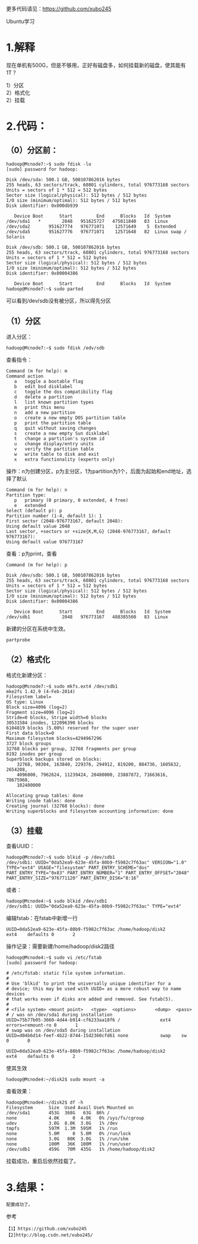
更多代码请见：https://github.com/xubo245

Ubuntu学习

# 1.解释 #

现在单机有500G，但是不够用，正好有磁盘多，如何挂载新的磁盘，使其能有1T？

1）分区  
2）格式化  
2）挂载  


# 2.代码： #

   

## （0）分区前： ##

	hadoop@Mcnode7:~$ sudo fdisk -lu
	[sudo] password for hadoop: 
	
	Disk /dev/sda: 500.1 GB, 500107862016 bytes
	255 heads, 63 sectors/track, 60801 cylinders, total 976773168 sectors
	Units = sectors of 1 * 512 = 512 bytes
	Sector size (logical/physical): 512 bytes / 512 bytes
	I/O size (minimum/optimal): 512 bytes / 512 bytes
	Disk identifier: 0x000db939
	
	   Device Boot      Start         End      Blocks   Id  System
	/dev/sda1   *        2048   951625727   475811840   83  Linux
	/dev/sda2       951627774   976771071    12571649    5  Extended
	/dev/sda5       951627776   976771071    12571648   82  Linux swap / Solaris
	
	Disk /dev/sdb: 500.1 GB, 500107862016 bytes
	255 heads, 63 sectors/track, 60801 cylinders, total 976773168 sectors
	Units = sectors of 1 * 512 = 512 bytes
	Sector size (logical/physical): 512 bytes / 512 bytes
	I/O size (minimum/optimal): 512 bytes / 512 bytes
	Disk identifier: 0x00004386
	
	   Device Boot      Start         End      Blocks   Id  System
	hadoop@Mcnode7:~$ sudo parted
	
可以看到/dev/sdb没有被分区，所以得先分区
## （1）分区 ##

进入分区：

	hadoop@Mcnode7:~$ sudo fdisk /edv/sdb
	
查看指令：

	Command (m for help): m
	Command action
	   a   toggle a bootable flag
	   b   edit bsd disklabel
	   c   toggle the dos compatibility flag
	   d   delete a partition
	   l   list known partition types
	   m   print this menu
	   n   add a new partition
	   o   create a new empty DOS partition table
	   p   print the partition table
	   q   quit without saving changes
	   s   create a new empty Sun disklabel
	   t   change a partition's system id
	   u   change display/entry units
	   v   verify the partition table
	   w   write table to disk and exit
	   x   extra functionality (experts only)

操作：n为创建分区，p为主分区，1为partition为1个，后面为起始和end地址，选择了默认

	Command (m for help): n
	Partition type:
	   p   primary (0 primary, 0 extended, 4 free)
	   e   extended
	Select (default p): p
	Partition number (1-4, default 1): 1
	First sector (2048-976773167, default 2048): 
	Using default value 2048
	Last sector, +sectors or +size{K,M,G} (2048-976773167, default 976773167): 
	Using default value 976773167

查看：p为print，查看

	Command (m for help): p
	
	Disk /dev/sdb: 500.1 GB, 500107862016 bytes
	255 heads, 63 sectors/track, 60801 cylinders, total 976773168 sectors
	Units = sectors of 1 * 512 = 512 bytes
	Sector size (logical/physical): 512 bytes / 512 bytes
	I/O size (minimum/optimal): 512 bytes / 512 bytes
	Disk identifier: 0x00004386
	
	   Device Boot      Start         End      Blocks   Id  System
	/dev/sdb1            2048   976773167   488385560   83  Linux

新建的分区在系统中生效。

	partprobe

## （2）格式化 ##
格式化新建分区：

	hadoop@Mcnode7:~$ sudo mkfs.ext4 /dev/sdb1
	mke2fs 1.42.9 (4-Feb-2014)
	Filesystem label=
	OS type: Linux
	Block size=4096 (log=2)
	Fragment size=4096 (log=2)
	Stride=0 blocks, Stripe width=0 blocks
	30531584 inodes, 122096390 blocks
	6104819 blocks (5.00%) reserved for the super user
	First data block=0
	Maximum filesystem blocks=4294967296
	3727 block groups
	32768 blocks per group, 32768 fragments per group
	8192 inodes per group
	Superblock backups stored on blocks: 
		32768, 98304, 163840, 229376, 294912, 819200, 884736, 1605632, 2654208, 
		4096000, 7962624, 11239424, 20480000, 23887872, 71663616, 78675968, 
		102400000
	
	Allocating group tables: done                            
	Writing inode tables: done                            
	Creating journal (32768 blocks): done
	Writing superblocks and filesystem accounting information: done     

## （3）挂载 ##
查看UUID：

	hadoop@Mcnode7:~$ sudo blkid -p /dev/sdb1
	/dev/sdb1: UUID="0da52ea9-623e-45fa-80b9-f5982c7f63ac" VERSION="1.0" TYPE="ext4" USAGE="filesystem" PART_ENTRY_SCHEME="dos" PART_ENTRY_TYPE="0x83" PART_ENTRY_NUMBER="1" PART_ENTRY_OFFSET="2048" PART_ENTRY_SIZE="976771120" PART_ENTRY_DISK="8:16" 

或者：

	hadoop@Mcnode4:~$ sudo blkid /dev/sdb1
	/dev/sdb1: UUID="0da52ea9-623e-45fa-80b9-f5982c7f63ac" TYPE="ext4" 

编辑fstab：在fstab中新增一行
   
	UUID=0da52ea9-623e-45fa-80b9-f5982c7f63ac /home/hadoop/disk2       ext4    defaults 0       2

操作记录：需要新建/home/hadoop/disk2路径

	hadoop@Mcnode4:~$ sudo vi /etc/fstab
	[sudo] password for hadoop: 
	
	# /etc/fstab: static file system information.
	#
	# Use 'blkid' to print the universally unique identifier for a
	# device; this may be used with UUID= as a more robust way to name devices
	# that works even if disks are added and removed. See fstab(5).
	#
	# <file system> <mount point>   <type>  <options>       <dump>  <pass>
	# / was on /dev/sda1 during installation
	UUID=75b77b05-3660-4d44-b914-cf6233aa18f6 /               ext4    errors=remount-ro 0       1
	# swap was on /dev/sda5 during installation
	UUID=d04b6d14-feef-4b22-8744-15d2360cfd61 none            swap    sw              0       0
	
	UUID=0da52ea9-623e-45fa-80b9-f5982c7f63ac /home/hadoop/disk2       ext4    defaults 0       2

使其生效

	hadoop@Mcnode4:~/disk2$ sudo mount -a

查看效果：

	hadoop@Mcnode4:~/disk2$ df -h
	Filesystem      Size  Used Avail Use% Mounted on
	/dev/sda1       453G  368G   63G  86% /
	none            4.0K     0  4.0K   0% /sys/fs/cgroup
	udev            3.0G  8.0K  3.0G   1% /dev
	tmpfs           597M  1.3M  595M   1% /run
	none            5.0M     0  5.0M   0% /run/lock
	none            3.0G   80K  3.0G   1% /run/shm
	none            100M   36K  100M   1% /run/user
	/dev/sdb1       459G   70M  435G   1% /home/hadoop/disk2

挂载成功，重启后依然挂载了。


# 3.结果： #

    配置成功了。

参考

	【1】https://github.com/xubo245
	【2]http://blog.csdn.net/xubo245/
